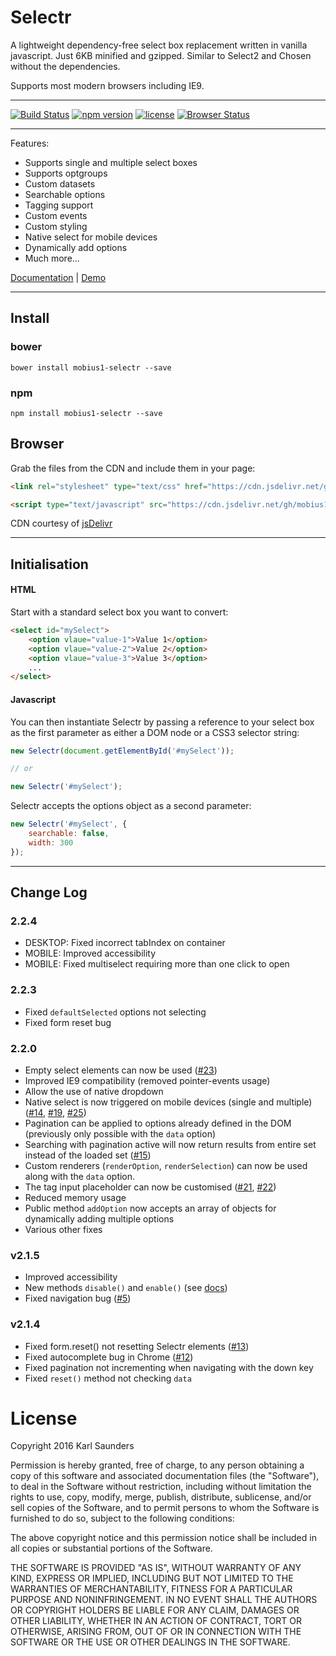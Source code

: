 # Selectr

A lightweight dependency-free select box replacement written in vanilla javascript. Just 6KB minified and gzipped. Similar to Select2 and Chosen without the dependencies.

Supports most modern browsers including IE9.

---

[![Build Status](https://travis-ci.org/Mobius1/Selectr.svg?branch=master)](https://travis-ci.org/Mobius1/Selectr) [![npm version](https://badge.fury.io/js/mobius1-selectr.svg)](https://badge.fury.io/js/mobius1-selectr) [![license](https://img.shields.io/github/license/mashape/apistatus.svg)](https://github.com/Mobius1/Selectr/blob/master/LICENSE) [![Browser Status](https://badges.herokuapp.com/browsers?firefox=26&iexplore=9&microsoftedge=12&opera=12&safari=5.1&googlechrome=53)](https://saucelabs.com/u/wml-little-loader)

---


Features:

* Supports single and multiple select boxes
* Supports optgroups
* Custom datasets
* Searchable options
* Tagging support
* Custom events
* Custom styling
* Native select for mobile devices
* Dynamically add options
* Much more...

[Documentation](https://github.com/Mobius1/Selectr/wiki) | [Demo](http://codepen.io/Mobius1/full/jBqpze/)

---

## Install

### bower

```
bower install mobius1-selectr --save
```

### npm

```
npm install mobius1-selectr --save
```

## Browser

Grab the files from the CDN and include them in your page:

```html
<link rel="stylesheet" type="text/css" href="https://cdn.jsdelivr.net/gh/mobius1/selectr@2.2.3/dist/selectr.min.css">

<script type="text/javascript" src="https://cdn.jsdelivr.net/gh/mobius1/selectr@2.2.3/dist/selectr.min.js"></script>
```

CDN courtesy of [jsDelivr](http://www.jsdelivr.com/)

---

## Initialisation

#### HTML

Start with a standard select box you want to convert:

```html
<select id="mySelect">
	<option vlaue="value-1">Value 1</option>
	<option vlaue="value-2">Value 2</option>
	<option vlaue="value-3">Value 3</option>
	...
</select>
```

#### Javascript

You can then instantiate Selectr by passing a reference to your select box as the first parameter as either a DOM node or a CSS3 selector string:

```javascript
new Selectr(document.getElementById('#mySelect'));

// or

new Selectr('#mySelect');
```

Selectr accepts the options object as a second parameter:

```javascript
new Selectr('#mySelect', {
	searchable: false,
	width: 300
});
```

---

## Change Log

### 2.2.4
* DESKTOP: Fixed incorrect tabIndex on container
* MOBILE: Improved accessibility
* MOBILE: Fixed multiselect requiring more than one click to open


### 2.2.3
* Fixed `defaultSelected` options not selecting
* Fixed form reset bug


### 2.2.0
* Empty select elements can now be used ([#23](https://github.com/Mobius1/Selectr/issues/23))
* Improved IE9 compatibility (removed pointer-events usage)
* Allow the use of native dropdown
* Native select is now triggered on mobile devices (single and multiple) ([#14](https://github.com/Mobius1/Selectr/issues/14), [#19](https://github.com/Mobius1/Selectr/issues/19), [#25](https://github.com/Mobius1/Selectr/issues/25))
* Pagination can be applied to options already defined in the DOM (previously only possible with the `data` option)
* Searching with pagination active will now return results from entire set instead of the loaded set ([#15](https://github.com/Mobius1/Selectr/issues/15))
* Custom renderers (`renderOption`, `renderSelection`) can now be used along with the `data` option.
* The tag input placeholder can now be customised ([#21](https://github.com/Mobius1/Selectr/issues/21), [#22](https://github.com/Mobius1/Selectr/issues/22))
* Reduced memory usage
* Public method `addOption` now accepts an array of objects for dynamically adding multiple options
* Various other fixes

### v2.1.5
* Improved accessibility
* New methods `disable()` and `enable()` (see [docs](http://mobius.ovh/docs/selectr/pages/functions))
* Fixed navigation bug ([#5](https://github.com/Mobius1/Selectr/issues/5))

### v2.1.4
* Fixed form.reset() not resetting Selectr elements ([#13](https://github.com/Mobius1/Selectr/issues/13))
* Fixed autocomplete bug in Chrome ([#12](https://github.com/Mobius1/Selectr/issues/12))
* Fixed pagination not incrementing when navigating with the down key
* Fixed `reset()` method not checking `data`

# License

Copyright 2016 Karl Saunders

Permission is hereby granted, free of charge, to any person obtaining a copy of this software and associated documentation files (the "Software"), to deal in the Software without restriction, including without limitation the rights to use, copy, modify, merge, publish, distribute, sublicense, and/or sell copies of the Software, and to permit persons to whom the Software is furnished to do so, subject to the following conditions:

The above copyright notice and this permission notice shall be included in all copies or substantial portions of the Software.

THE SOFTWARE IS PROVIDED "AS IS", WITHOUT WARRANTY OF ANY KIND, EXPRESS OR IMPLIED, INCLUDING BUT NOT LIMITED TO THE WARRANTIES OF MERCHANTABILITY, FITNESS FOR A PARTICULAR PURPOSE AND NONINFRINGEMENT. IN NO EVENT SHALL THE AUTHORS OR COPYRIGHT HOLDERS BE LIABLE FOR ANY CLAIM, DAMAGES OR OTHER LIABILITY, WHETHER IN AN ACTION OF CONTRACT, TORT OR OTHERWISE, ARISING FROM, OUT OF OR IN CONNECTION WITH THE SOFTWARE OR THE USE OR OTHER DEALINGS IN THE SOFTWARE.
